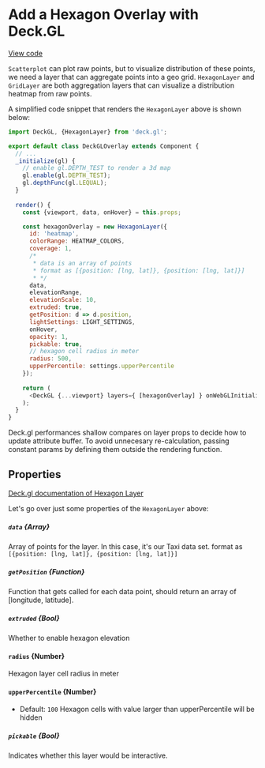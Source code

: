 <!-- INJECT:"HexagonOverlay" -->

# Add a Hexagon Overlay with Deck.GL
[View code](https://github.com/abmai/vis-tutorial/tree/master/demos/hexagon-overlay)

`Scatterplot` can plot raw points, but to visualize distribution of these points, we need a layer that
can aggregate points into a geo grid. `HexagonLayer` and `GridLayer` are both aggregation layers that
can visualize a distribution heatmap from raw points.

A simplified code snippet that renders the `HexagonLayer` above is shown below:

```js
import DeckGL, {HexagonLayer} from 'deck.gl';

export default class DeckGLOverlay extends Component {
  // ...
  _initialize(gl) {
    // enable gl.DEPTH_TEST to render a 3d map
    gl.enable(gl.DEPTH_TEST);
    gl.depthFunc(gl.LEQUAL);
  }
  
  render() {
    const {viewport, data, onHover} = this.props;

    const hexagonOverlay = new HexagonLayer({
      id: 'heatmap',
      colorRange: HEATMAP_COLORS,
      coverage: 1,
      /*
       * data is an array of points
       * format as [{position: [lng, lat]}, {position: [lng, lat]}]
       * */
      data,
      elevationRange,
      elevationScale: 10,
      extruded: true,
      getPosition: d => d.position,
      lightSettings: LIGHT_SETTINGS,
      onHover,
      opacity: 1,
      pickable: true,
      // hexagon cell radius in meter
      radius: 500,
      upperPercentile: settings.upperPercentile
    });
    
    return (
      <DeckGL {...viewport} layers={ [hexagonOverlay] } onWebGLInitialized={this._initialize} />
    );
  }
}
```
Deck.gl performances shallow compares on layer props to decide how to update attribute buffer.
To avoid unnecesary re-calculation, passing constant params by defining them 
outside the rendering function. 

## Properties
[Deck.gl documentation of Hexagon Layer](https://uber.github.io/deck.gl/#/documentation/layer-catalog/hexagon-layer)

Let's go over just some properties of the `HexagonLayer` above:

##### `data` {Array}
Array of points for the layer. In this case, it's our Taxi data set. 
format as `[{position: [lng, lat]}, {position: [lng, lat]}]`

##### `getPosition` {Function}
Function that gets called for each data point, should return an array of [longitude, latitude].

##### `extruded` {Bool}
Whether to enable hexagon elevation

#### `radius` {Number}
Hexagon layer cell radius in meter

#### `upperPercentile` {Number}
- Default: `100`
Hexagon cells with value larger than upperPercentile will be hidden

##### `pickable` {Bool}
Indicates whether this layer would be interactive.

